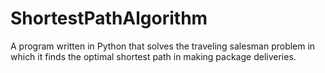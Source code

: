 # ShortestPathAlgorithm
A program written in Python that solves the traveling salesman problem in which it finds the optimal shortest path in making package deliveries.
